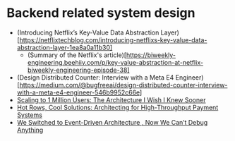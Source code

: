 # Backend related system design

- (Introducing Netflix’s Key-Value Data Abstraction Layer)[https://netflixtechblog.com/introducing-netflixs-key-value-data-abstraction-layer-1ea8a0a11b30]
  - (Summary of the Netflix's article)[https://biweekly-engineering.beehiiv.com/p/key-value-abstraction-at-netflix-biweekly-engineering-episode-38]
- (Design Distributed Counter: Interview with a Meta E4 Engineer)[https://medium.com/@bugfreeai/design-distributed-counter-interview-with-a-meta-e4-engineer-546b9952c66e]
- [Scaling to 1 Million Users: The Architecture I Wish I Knew Sooner](https://medium.com/@kanishks772/scaling-to-1-million-users-the-architecture-i-wish-i-knew-sooner-39c688ded2f1)
- [Hot Rows, Cool Solutions: Architecting for High-Throughput Payment Systems](https://medium.com/google-cloud/hot-rows-cool-solutions-architecting-for-high-throughput-payment-systems-b0ae8bb2ec52)
- [We Switched to Event-Driven Architecture , Now We Can’t Debug Anything](https://medium.com/@shubhiagarwal_71149/we-switched-to-event-driven-architecture-now-we-cant-debug-anything-23cbc5376ab4)
